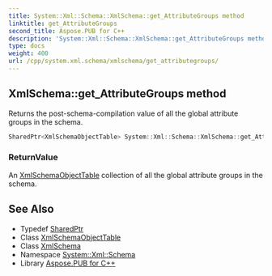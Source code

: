 ```yaml
---
title: System::Xml::Schema::XmlSchema::get_AttributeGroups method
linktitle: get_AttributeGroups
second_title: Aspose.PUB for C++
description: 'System::Xml::Schema::XmlSchema::get_AttributeGroups method. Returns the post-schema-compilation value of all the global attribute groups in the schema in C++.'
type: docs
weight: 400
url: /cpp/system.xml.schema/xmlschema/get_attributegroups/
---
```

## XmlSchema::get_AttributeGroups method


Returns the post-schema-compilation value of all the global attribute groups in the schema.

```cpp
SharedPtr<XmlSchemaObjectTable> System::Xml::Schema::XmlSchema::get_AttributeGroups()
```


### ReturnValue

An [XmlSchemaObjectTable](../../xmlschemaobjecttable/) collection of all the global attribute groups in the schema.

## See Also

* Typedef [SharedPtr](../../../system/sharedptr/)
* Class [XmlSchemaObjectTable](../../xmlschemaobjecttable/)
* Class [XmlSchema](../)
* Namespace [System::Xml::Schema](../../)
* Library [Aspose.PUB for C++](../../../)
